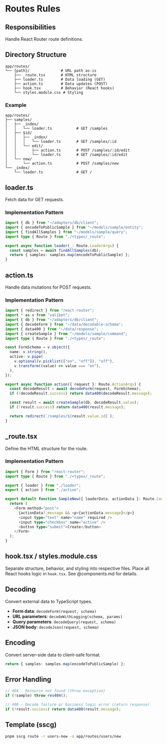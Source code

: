 # Routes Rules

## Responsibilities

Handle React Router route definitions.

## Directory Structure

```
app/routes/
└── {path}/              # URL path as-is
    ├── _route.tsx       # HTML structure
    ├── loader.ts        # Data loading (GET)
    ├── action.ts        # Data updates (POST)
    ├── hook.tsx         # Behavior (React hooks)
    └── styles.module.css # Styling
```

### Example
```
app/routes/
├── samples/
│   ├── _index/
│   │   └── loader.ts           # GET /samples
│   ├── $id/
│   │   ├── _index/
│   │   │   └── loader.ts       # GET /samples/:id
│   │   └── edit/
│   │       ├── action.ts       # POST /samples/:id/edit
│   │       └── loader.ts       # GET /samples/:id/edit
│   └── new/
│       └── action.ts           # POST /samples/new
└── _index/
    └── loader.ts               # GET /
```

## loader.ts

Fetch data for GET requests.

### Implementation Pattern

```typescript
import { db } from "~/adapters/db/client";
import { encodeToPublicSample } from "~/models/sample/entity";
import { findAllSamples } from "~/models/sample/query";
import type { Route } from "./+types/_route";

export async function loader(_: Route.LoaderArgs) {
  const samples = await findAllSamples(db);
  return { samples: samples.map(encodeToPublicSample) };
}
```

## action.ts

Handle data mutations for POST requests.

### Implementation Pattern

```typescript
import { redirect } from "react-router";
import * as v from "valibot";
import { db } from "~/adapters/db/client";
import { decodeForm } from "~/data/decodable-schema";
import { data400 } from "~/data/response";
import { createSample } from "~/models/sample/command";
import type { Route } from "./+types/_route";

const FormSchema = v.object({
  name: v.string(),
  active: v.pipe(
    v.optional(v.picklist(["on", "off"]), "off"),
    v.transform((value) => value === "on"),
  ),
});

export async function action({ request }: Route.ActionArgs) {
  const decodeResult = await decodeForm(request, FormSchema);
  if (!decodeResult.success) return data400(decodeResult.message);

  const result = await createSample(db, decodeResult.value);
  if (!result.success) return data400(result.message);

  return redirect(`/samples/${result.value.id}`);
}
```

## _route.tsx

Define the HTML structure for the route.

### Implementation Pattern

```typescript
import { Form } from "react-router";
import type { Route } from "./+types/_route";

export { loader } from "./loader";
export { action } from "./action";

export default function SampleNew({ loaderData, actionData }: Route.ComponentProps) {
  return (
    <Form method="post">
      {actionData?.message && <p>{actionData.message}</p>}
      <input type="text" name="name" required />
      <input type="checkbox" name="active" />
      <button type="submit">Create</button>
    </Form>
  );
}
```

## hook.tsx / styles.module.css

Separate structure, behavior, and styling into respective files. Place all React hooks logic in `hook.tsx`. See @components.md for details.

## Decoding

Convert external data to TypeScript types.

- **Form data**: `decodeForm(request, schema)`
- **URL parameters**: `decodeWithLogging(schema, params)`
- **Query parameters**: `decodeQuery(request, schema)`
- **JSON body**: `decodeJson(request, schema)`

## Encoding

Convert server-side data to client-safe format.

```typescript
return { samples: samples.map(encodeToPublicSample) };
```

## Error Handling

```typescript
// 404 - Resource not found (throw exception)
if (!sample) throw res404();

// 400 - Decode failure or business logic error (return response)
if (!result.success) return data400(result.message);
```

## Template (sscg)

```bash
pnpm sscg route -r users-new -o app/routes/users/new
```
